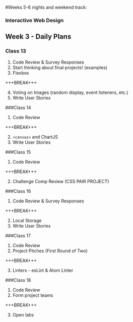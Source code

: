 #Weeks 5-6 nights and weekend track:
### Interactive Web Design

## Week 3 - Daily Plans
### Class 13
1. Code Review & Survey Responses
2. Start thinking about final projects! (examples)
3. Flexbox

+++BREAK+++

4. Voting on Images (random display, event listeners, etc.)
5. Write User Stories

###Class 14
1. Code Review

+++BREAK+++

2. `<canvas>` and ChartJS
3. Write User Stories

###Class 15
1. Code Review

+++BREAK+++

2. Challenge Comp Review (CSS PAIR PROJECT)

###Class 16
1. Code Review & Survey Responses

+++BREAK+++

2. Local Storage
3. Write User Stories

###Class 17
1. Code Review
2. Project Pitches (First Round of Two)

+++BREAK+++

3. Linters - esLint & Atom Linter

###Class 18
1. Code Review
2. Form project teams

+++BREAK+++

3. Open labs
